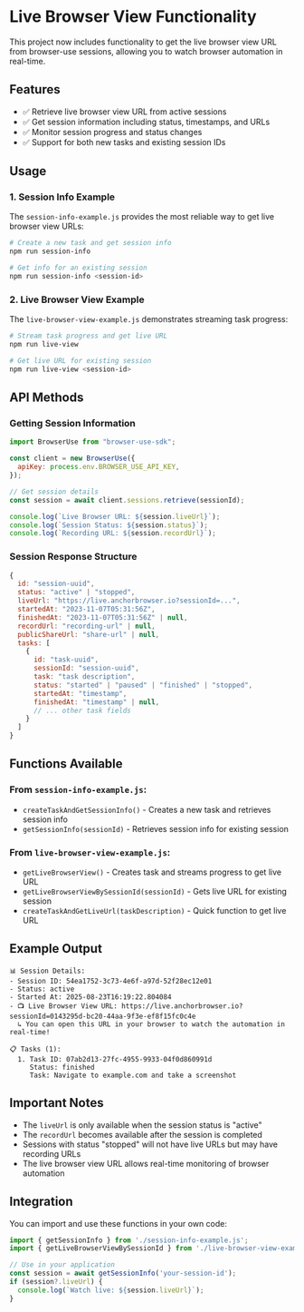 # Live Browser View Functionality

This project now includes functionality to get the live browser view URL from browser-use sessions, allowing you to watch browser automation in real-time.

## Features

- ✅ Retrieve live browser view URL from active sessions
- ✅ Get session information including status, timestamps, and URLs
- ✅ Monitor session progress and status changes
- ✅ Support for both new tasks and existing session IDs

## Usage

### 1. Session Info Example

The `session-info-example.js` provides the most reliable way to get live browser view URLs:

```bash
# Create a new task and get session info
npm run session-info

# Get info for an existing session
npm run session-info <session-id>
```

### 2. Live Browser View Example

The `live-browser-view-example.js` demonstrates streaming task progress:

```bash
# Stream task progress and get live URL
npm run live-view

# Get live URL for existing session
npm run live-view <session-id>
```

## API Methods

### Getting Session Information

```javascript
import BrowserUse from "browser-use-sdk";

const client = new BrowserUse({
  apiKey: process.env.BROWSER_USE_API_KEY,
});

// Get session details
const session = await client.sessions.retrieve(sessionId);

console.log(`Live Browser URL: ${session.liveUrl}`);
console.log(`Session Status: ${session.status}`);
console.log(`Recording URL: ${session.recordUrl}`);
```

### Session Response Structure

```javascript
{
  id: "session-uuid",
  status: "active" | "stopped",
  liveUrl: "https://live.anchorbrowser.io?sessionId=...",
  startedAt: "2023-11-07T05:31:56Z",
  finishedAt: "2023-11-07T05:31:56Z" | null,
  recordUrl: "recording-url" | null,
  publicShareUrl: "share-url" | null,
  tasks: [
    {
      id: "task-uuid",
      sessionId: "session-uuid",
      task: "task description",
      status: "started" | "paused" | "finished" | "stopped",
      startedAt: "timestamp",
      finishedAt: "timestamp" | null,
      // ... other task fields
    }
  ]
}
```

## Functions Available

### From `session-info-example.js`:

- `createTaskAndGetSessionInfo()` - Creates a new task and retrieves session info
- `getSessionInfo(sessionId)` - Retrieves session info for existing session

### From `live-browser-view-example.js`:

- `getLiveBrowserView()` - Creates task and streams progress to get live URL
- `getLiveBrowserViewBySessionId(sessionId)` - Gets live URL for existing session
- `createTaskAndGetLiveUrl(taskDescription)` - Quick function to get live URL

## Example Output

```
📊 Session Details:
- Session ID: 54ea1752-3c73-4e6f-a97d-52f28ec12e01
- Status: active
- Started At: 2025-08-23T16:19:22.804084
- 📺 Live Browser View URL: https://live.anchorbrowser.io?sessionId=0143295d-bc20-44aa-9f3e-ef8f15fc0c4e
  ↳ You can open this URL in your browser to watch the automation in real-time!

📋 Tasks (1):
  1. Task ID: 07ab2d13-27fc-4955-9933-04f0d860991d
     Status: finished
     Task: Navigate to example.com and take a screenshot
```

## Important Notes

- The `liveUrl` is only available when the session status is "active"
- The `recordUrl` becomes available after the session is completed
- Sessions with status "stopped" will not have live URLs but may have recording URLs
- The live browser view URL allows real-time monitoring of browser automation

## Integration

You can import and use these functions in your own code:

```javascript
import { getSessionInfo } from './session-info-example.js';
import { getLiveBrowserViewBySessionId } from './live-browser-view-example.js';

// Use in your application
const session = await getSessionInfo('your-session-id');
if (session?.liveUrl) {
  console.log(`Watch live: ${session.liveUrl}`);
}
```